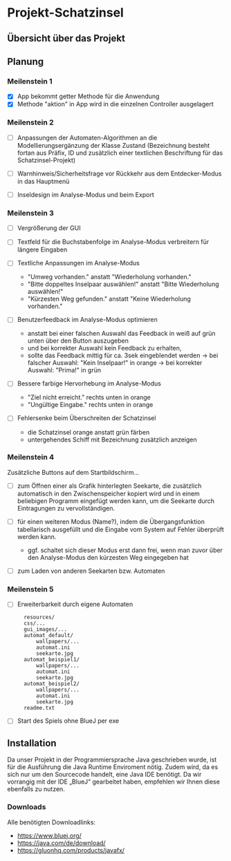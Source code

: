 # Projekt-Schatzinsel

## Übersicht über das Projekt ##

## Planung ##

### Meilenstein 1 ###
- [X] App bekommt getter Methode für die Anwendung
- [X] Methode "aktion" in App wird in die einzelnen Controller ausgelagert

### Meilenstein 2 ###

- [ ] Anpassungen der Automaten-Algorithmen an die Modellierungsergänzung der Klasse Zustand (Bezeichnung besteht fortan aus Präfix, ID und zusätzlich einer textlichen Beschriftung für das Schatzinsel-Projekt)

- [ ] Warnhinweis/Sicherheitsfrage vor Rückkehr aus dem Entdecker-Modus in das Hauptmenü

- [ ] Inseldesign im Analyse-Modus und beim Export


### Meilenstein 3 ###

- [ ] Vergrößerung der GUI

- [ ] Textfeld für die Buchstabenfolge im Analyse-Modus verbreitern für längere Eingaben

- [ ] Textliche Anpassungen im Analyse-Modus
	- "Umweg vorhanden." anstatt "Wiederholung vorhanden."
	- "Bitte doppeltes Inselpaar auswählen!" anstatt "Bitte Wiederholung auswählen!"
	- "Kürzesten Weg gefunden." anstatt "Keine Wiederholung vorhanden."

- [ ] Benutzerfeedback im Analyse-Modus optimieren
	- anstatt bei einer falschen Auswahl das Feedback in weiß auf grün unten über den Button auszugeben 
	- und bei korrekter Auswahl kein Feedback zu erhalten, 
	- sollte das Feedback mittig für ca. 3sek eingeblendet werden
	-> bei falscher Auswahl: "Kein Inselpaar!" in orange
	-> bei korrekter Auswahl: "Prima!" in grün

- [ ] Bessere farbige Hervorhebung im Analyse-Modus
	- "Ziel nicht erreicht." rechts unten in orange
	- "Ungültige Eingabe." rechts unten in orange

- [ ] Fehlersenke beim Überschreiten der Schatzinsel 
	- die Schatzinsel orange anstatt grün färben
	- untergehendes Schiff mit Bezeichnung zusätzlich anzeigen

### Meilenstein 4 ###

Zusätzliche Buttons auf dem Startbildschirm...

- [ ] zum Öffnen einer als Grafik hinterlegten Seekarte, die zusätzlich automatisch in den Zwischenspeicher kopiert wird und in einem beliebigen Programm eingefügt werden kann, um die Seekarte durch Eintragungen zu vervollständigen.

- [ ] für einen weiteren Modus (Name?), indem die Übergangsfunktion tabellarisch ausgefüllt und die Eingabe vom System auf Fehler überprüft werden kann.
	- ggf. schaltet sich dieser Modus erst dann frei, wenn man zuvor über den Analyse-Modus den kürzesten Weg eingegeben hat

- [ ]  zum Laden von anderen Seekarten bzw. Automaten

### Meilenstein 5 ###

- [ ] Erweiterbarkeit durch eigene Automaten

		resources/
		css/...
		gui_images/...
		automat_default/
			wallpapers/...
			automat.ini
			seekarte.jpg
		automat_beispiel1/
			wallpapers/...
			automat.ini
			seekarte.jpg
		automat_beispiel2/
			wallpapers/...
			automat.ini
			seekarte.jpg	
		readme.txt

- [ ] Start des Spiels ohne BlueJ per exe

## Installation ##
Da unser Projekt in der Programmiersprache Java geschrieben wurde, ist für die Ausführung die Java Runtime Enviroment nötig. Zudem wird, da es sich nur um den Sourcecode handelt, eine Java IDE benötigt. Da wir vorrangig mit der IDE „BlueJ“ gearbeitet haben, empfehlen wir Ihnen diese ebenfalls zu nutzen. 

### Downloads ###
Alle benötigten Downloadlinks:

* https://www.bluej.org/
* https://java.com/de/download/
* https://gluonhq.com/products/javafx/

